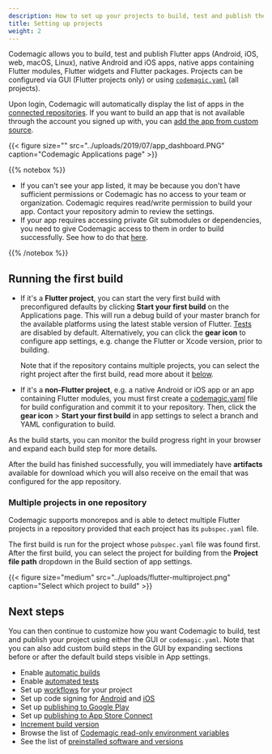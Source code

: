 ```yaml
---
description: How to set up your projects to build, test and publish them with Codemagic
title: Setting up projects
weight: 2
---
```


Codemagic allows you to build, test and publish Flutter apps (Android, iOS, web, macOS, Linux), native Android and iOS apps, native apps containing Flutter modules, Flutter widgets and Flutter packages. Projects can be configured via GUI (Flutter projects only) or using [`codemagic.yaml`](../building/yaml) (all projects).

Upon login, Codemagic will automatically display the list of apps in the [connected repositories](./signup#connecting-several-repository-accounts). If you want to build an app that is not available through the account you signed up with, you can [add the app from custom source](./adding-apps-from-custom-sources).

{{< figure size="" src="../uploads/2019/07/app_dashboard.PNG" caption="Codemagic Applications page" >}}

{{% notebox %}}
* If you can't see your app listed, it may be because you don't have sufficient permissions or Codemagic has no access to your team or organization. Codemagic requires read/write permission to build your app. Contact your repository admin to review the settings.
* If your app requires accessing private Git submodules or dependencies, you need to give Codemagic access to them in order to build successfully. See how to do that [here](../building/access-private-git-submodules). 

{{% /notebox %}}

## Running the first build

* If it's a **Flutter project**, you can start the very first build with preconfigured defaults by clicking **Start your first build** on the Applications page. This will run a debug build of your master branch for the available platforms using the latest stable version of Flutter. [Tests](../testing/running-automated-tests) are disabled by default. Alternatively, you can click the **gear icon** to configure app settings, e.g. change the Flutter or Xcode version, prior to building. 

    Note that if the repository contains multiple projects, you can select the right project after the first build, read more about it [below](#multiple-projects-in-one-repository).

* If it's a **non-Flutter project**, e.g. a native Android or iOS app or an app containing Flutter modules, you must first create a [codemagic.yaml](../building/yaml) file for build configuration and commit it to your repository. Then, click the **gear icon** > **Start your first build** in app settings to select a branch and YAML configuration to build.

As the build starts, you can monitor the build progress right in your browser and expand each build step for more details.

After the build has finished successfully, you will immediately have **artifacts** available for download which you will also receive on the email that was configured for the app repository.

### Multiple projects in one repository

Codemagic supports monorepos and is able to detect multiple Flutter projects in a repository provided that each project has its `pubspec.yaml` file.

The first build is run for the project whose `pubspec.yaml` file was found first. After the first build, you can select the project for building from the **Project file path** dropdown in the Build section of app settings.

{{< figure size="medium" src="../uploads/flutter-multiproject.png" caption="Select which project to build" >}}

## Next steps

You can then continue to customize how you want Codemagic to build, test and publish your project using either the GUI or `codemagic.yaml`. Note that you can also add custom build steps in the GUI by expanding sections before or after the default build steps visible in App settings.

* Enable [automatic builds](../building/automatic-build-triggering)
* Enable [automated tests](../testing/running-automated-tests)
* Set up [workflows](./creating-workflows) for your project
* Set up code signing for [Android](../code-signing/android-code-signing) and [iOS](../code-signing/ios-code-signing)
* Set up [publishing to Google Play](../publishing/publishing-to-google-play)
* Set up [publishing to App Store Connect](../publishing/publishing-to-app-store)
* [Increment build version](../building/build-versioning)
* Browse the list of [Codemagic read-only environment variables](../building/environment-variables)
* See the list of [preinstalled software and versions](../releases-and-versions/versions)
